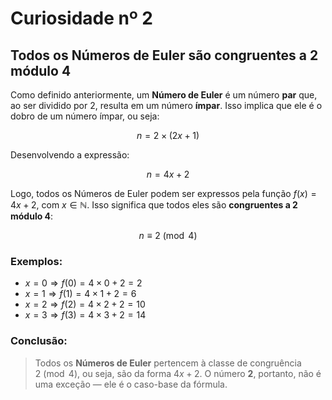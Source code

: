 # Curiosidade nº 2

## Todos os Números de Euler são congruentes a 2 módulo 4

Como definido anteriormente, um **Número de Euler** é um número **par** que, ao ser dividido por 2, resulta em um número **ímpar**. Isso implica que ele é o dobro de um número ímpar, ou seja:

$$
n = 2 \times (2x + 1)
$$

Desenvolvendo a expressão:

$$
n = 4x + 2
$$

Logo, todos os Números de Euler podem ser expressos pela função $f(x) = 4x + 2$, com $x \in \mathbb{N}$. Isso significa que todos eles são **congruentes a 2 módulo 4**:

$$
n \equiv 2 \pmod{4}
$$

### Exemplos:

- $x = 0 \Rightarrow f(0) = 4 \times 0 + 2 = 2$
- $x = 1 \Rightarrow f(1) = 4 \times 1 + 2 = 6$
- $x = 2 \Rightarrow f(2) = 4 \times 2 + 2 = 10$
- $x = 3 \Rightarrow f(3) = 4 \times 3 + 2 = 14$

### Conclusão:

> Todos os **Números de Euler** pertencem à classe de congruência $2 \pmod{4}$, ou seja, são da forma $4x + 2$. O número **2**, portanto, não é uma exceção — ele é o caso-base da fórmula.